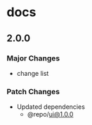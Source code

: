 # docs

## 2.0.0

### Major Changes

- change list

### Patch Changes

- Updated dependencies
  - @repo/ui@1.0.0
